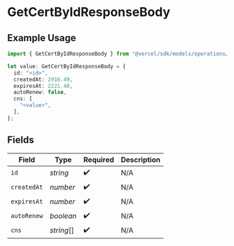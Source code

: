 # GetCertByIdResponseBody

## Example Usage

```typescript
import { GetCertByIdResponseBody } from "@vercel/sdk/models/operations/getcertbyid.js";

let value: GetCertByIdResponseBody = {
  id: "<id>",
  createdAt: 2916.49,
  expiresAt: 2221.40,
  autoRenew: false,
  cns: [
    "<value>",
  ],
};
```

## Fields

| Field              | Type               | Required           | Description        |
| ------------------ | ------------------ | ------------------ | ------------------ |
| `id`               | *string*           | :heavy_check_mark: | N/A                |
| `createdAt`        | *number*           | :heavy_check_mark: | N/A                |
| `expiresAt`        | *number*           | :heavy_check_mark: | N/A                |
| `autoRenew`        | *boolean*          | :heavy_check_mark: | N/A                |
| `cns`              | *string*[]         | :heavy_check_mark: | N/A                |